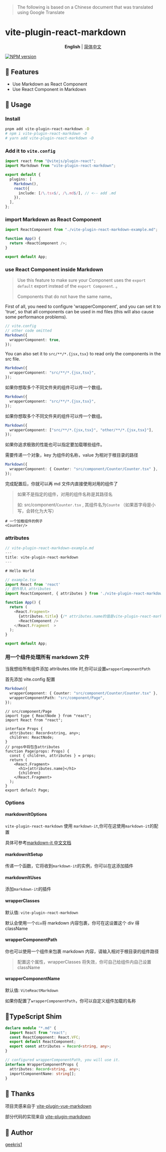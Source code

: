 > The following is based on a Chinese document that was translated using Google Translate

# vite-plugin-react-markdown

<p align='center'>
<b>English</b> | <a href="https://github.com/geekris1/vite-plugin-react-markdown/blob/master/README.zh-CN.md">简体中文</a>
</p>

[![NPM version](https://img.shields.io/npm/v/vite-plugin-react-markdown?color=00FFFF)](https://www.npmjs.com/package/vite-plugin-react-markdown)

## 🚀 Features

- Use Markdown as React Component
- Use React Component in Markdown

## 🔧 Usage

### Install

```bash
pnpm add vite-plugin-react-markdown -D 
# npm i vite-plugin-react-markdown -D 
# yarn add vite-plugin-react-markdown -D
```

### Add it to `vite.config`

```ts
import react from "@vitejs/plugin-react";
import Markdown from "vite-plugin-react-markdown";

export default {
  plugins: [
    Markdown(),
    react({
      include: [/\.tsx$/, /\.md$/], // <-- add .md 
    }),
  ],
};
```

### import Markdown as React Component 

```js
import ReactComponent from "./vite-plugin-react-markdown-example.md";

function App() {
  return <ReactComponent />;
}

export default App;
```

### use React Component inside Markdown

> Use this feature to make sure your Component uses the `export default` export instead of the `export Component`. 。
>
> Components that do not have the same name。

First of all, you need to configure 'wrapperComponent', and you can set it to 'true', so that all components can be used in md files (this will also cause some performance problems).

```ts
// vite.config
// other code omitted
Markdown({
  wrapperComponent: true,
});
```

You can also set it to `src/**/*.{jsx,tsx}` to read only the components in the src file.

```ts
Markdown({
  wrapperComponent: "src/**/*.{jsx,tsx}",
});
```

如果你想取多个不同文件夹的组件可以传一个数组。

```ts
Markdown({
  wrapperComponent: "src/**/*.{jsx,tsx}",
});
```

如果你想取多个不同文件夹的组件可以传一个数组。

```ts
Markdown({
  wrapperComponent: ["src/**/*.{jsx,tsx}", "other/**/*.{jsx,tsx}"],
});
```

如果你追求极致的性能也可以指定要加载哪些组件。

需要传递一个对象，key 为组件的名称，value 为相对于根目录的路径

```ts
Markdown({
  wrapperComponent: { Counter: "src/component/Counter/Counter.tsx" },
});
```

完成配置后，你就可以再 md 文件内直接使用对用的组件了

> 如果不是指定的组件，对用的组件名称是其路径名
>
> 如: src/component/`Counter.tsx` , 其组件名为`Counte` （如果首字母是小写，会转化为大写）

```react
# 一个加载组件的例子
<Counter/>
```

### attributes

```ts
// vite-plugin-react-markdown-example.md
---
title: vite-plugin-react-markdown
---

# Hello World

// example.tsx
import React from 'react'
// 额外导入 attributes
import ReactComponent, { attributes } from './vite-plugin-react-markdown-example.md';

function App() {
  return (
    <React.Fragment>
      {attributes.title} {/* attributes.name的值是vite-plugin-react-markdown */}
      <ReactComponent />
    </React.Fragment  >
  );
}

export default App;


```

### 用一个组件处理所有 markdown 文件

当我想给所有组件添加 attributes.title 时,你可以设置`wrapperComponentPath`

首先添加 vite.config 配置

```ts
Markdown({
  wrapperComponent: { Counter: "src/component/Counter/Counter.tsx" },
  wrapperComponentPath: "src/component/Page",
});
```

```tsx
// src/component/Page
import type { ReactNode } from "react";
import React from "react";

interface Props {
  attributes: Record<string, any>;
  children: ReactNode;
}
// props中将包含attributes
function Page(props: Props) {
  const { children, attributes } = props;
  return (
    <React.Fragment>
      <h1>{attributes.name}</h1>
      {children}
    </React.Fragment>
  );
}
export default Page;
```

### Options

#### markdownItOptions

`vite-plugin-react-markdown` 使用 `markdown-it`,你可在这使用`markdown-it`的配置

具体可参考[markdown-it 中文文档](https://markdown-it.docschina.org/#%E7%94%A8%E6%B3%95%E7%A4%BA%E4%BE%8B)

#### markdownItSetup

传递一个函数，它将收到`markdown-it`的实例，你可以在这添加插件

#### markdownItUses

添加`markdown-it`的插件

#### wrapperClasses

默认值: `vite-plugin-react-markdown`

默认会使用一个`div`将 markdown 内容包裹，你可在这设置这个 div 得 className

#### wrapperComponentPath

你也可以使用一个组件来包裹 markdown 内容，请输入相对于根目录的组件路径

> 配置这个属性，wrapperClasses 将失效，你可自己给组件内自己设置 className

#### wrapperComponentName

默认值: `ViteReactMarkdown`

如果你配置了`wrapperComponentPath`，你可以自定义组件加载的名称

## 📖TypeScript Shim

```ts
declare module "*.md" {
  import React from "react";
  const ReactComponent: React.VFC;
  export default ReactComponent;
  export const attributes = Record<string, any>;
}

// configured wrapperComponentPath, you will use it.
interface WrapperComponentProps {
  attributes: Record<string, any>;
  importComponentName: string[];
}
```

## 🌸 Thanks

项目灵感来自于 [vite-plugin-vue-markdown](https://github.com/mdit-vue/vite-plugin-vue-markdown)

部分代码的实现来自 [vite-plugin-markdown](https://github.com/hmsk/vite-plugin-markdown)

## 🐼 Author

[geekris1](https://github.com/geekris1)
